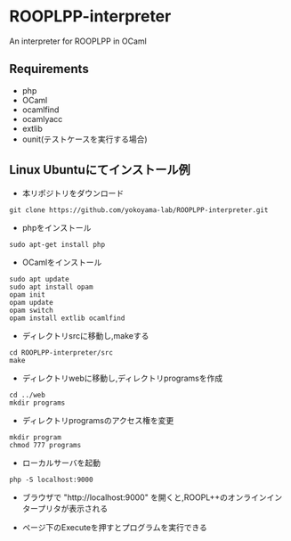 # ROOPLPP-interpreter
An interpreter for ROOPLPP in OCaml

## Requirements
+ php
+ OCaml
 + ocamlfind
 + ocamlyacc
 + extlib
 + ounit(テストケースを実行する場合)

## Linux Ubuntuにてインストール例
+ 本リポジトリをダウンロード
```
git clone https://github.com/yokoyama-lab/ROOPLPP-interpreter.git
```

+ phpをインストール
```
sudo apt-get install php
```

+ OCamlをインストール
```
sudo apt update
sudo apt install opam
opam init
opam update
opam switch
opam install extlib ocamlfind
```

+ ディレクトリsrcに移動し,makeする
```
cd ROOPLPP-interpreter/src
make
```

+ ディレクトリwebに移動し,ディレクトリprogramsを作成

```
cd ../web
mkdir programs
```

+ ディレクトリprogramsのアクセス権を変更

```
mkdir program
chmod 777 programs
```

+ ローカルサーバを起動
```
php -S localhost:9000
```

+ ブラウザで "http://localhost:9000" を開くと,ROOPL++のオンラインインタープリタが表示される

+ ページ下のExecuteを押すとプログラムを実行できる

